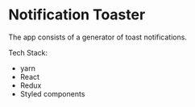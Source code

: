 # Notification Toaster

The app consists of a generator of toast notifications.

Tech Stack:

- yarn
- React
- Redux
- Styled components
